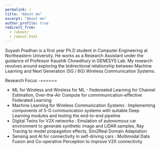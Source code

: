 ```yaml
---
permalink: /
title: "About me"
excerpt: "About me"
author_profile: true
redirect_from: 
  - /about/
  - /about.html
---
```


Suyash Pradhan is a first year Ph.D student in Computer Engineering at Northeastern University. He works as a Research Assistant under the guidance of Professor Kaushik Chowdhury in GENESYS Lab. My research revolves around exploring the bidirectional relationship between Machine Learning and Next Generation (5G / 6G) Wireless Communication Systems. 

Research Focus
-======

- ML for Wireless and Wireless for ML - Federeated Learning for Channel Estimation, Over-the-Air Compute for commmunication-effective Federated Learning
- Machine Learning for Wireless Communication Systems : Implementing components of 5-G communication systems with suitable Deep Learning modules and testing the end-to-end pipeline
- Digital Twins for V2X networks : Emulation of autonomous car environment to generate synthetic image and LiDAR samples, Ray Tracing to model propagation effects, Sim2Real Domain Adaptation
- Sensing and AI for connectivity in self-driving cars : Multimodal Data Fusion and Co-operative Perception to improve V2X connectivity


